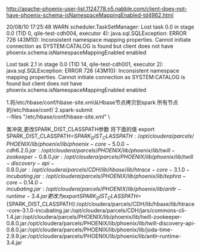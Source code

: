 
http://apache-phoenix-user-list.1124778.n5.nabble.com/client-does-not-have-phoenix-schema-isNamespaceMappingEnabled-td4962.html



20/08/10 17:25:48 WARN scheduler.TaskSetManager: Lost task 0.0 in stage 0.0 (TID 0, qile-test-cdh004, executor 4): java.sql.SQLException: ERROR 726 (43M10):  Inconsistent namespace mapping properties. Cannot initiate connection as SYSTEM:CATALOG is found but client does not have phoenix.schema.isNamespaceMappingEnabled enabled

Lost task 2.1 in stage 0.0 (TID 14, qile-test-cdh001, executor 2): java.sql.SQLException: ERROR 726 (43M10):  Inconsistent namespace mapping properties. Cannot initiate connection as SYSTEM:CATALOG is found but client does not have phoenix.schema.isNamespaceMappingEnabled enabled

1.将/etc/hbase/conf/hbase-site.xml从Hbase节点拷贝到spark 所有节点的/etc/hbase/conf/
2.spark-submit \
--files "/etc/hbase/conf/hbase-site.xml" \




类冲突,更改SPARK_DIST_CLASSPATH参数 
将下面的值
export SPARK_DIST_CLASSPATH=${SPARK_DIST_CLASSPATH}:/opt/cloudera/parcels/PHOENIX/lib/phoenix/lib/phoenix-core-5.0.0-cdh6.2.0.jar:/opt/cloudera/parcels/PHOENIX/lib/phoenix/lib/twill-zookeeper-0.8.0.jar:/opt/cloudera/parcels/PHOENIX/lib/phoenix/lib/twill-discovery-api-0.8.0.jar:/opt/cloudera/parcels/CDH/lib/hbase/lib/htrace-core-3.1.0-incubating.jar:/opt/cloudera/parcels/PHOENIX/lib/phoenix/lib/tephra-core-0.14.0-incubating.jar:/opt/cloudera/parcels/PHOENIX/lib/phoenix/lib/antlr-runtime-3.4.jar
更改为
export SPARK_DIST_CLASSPATH=${SPARK_DIST_CLASSPATH}:/opt/cloudera/parcels/CDH/lib/hbase/lib/htrace-core-3.1.0-incubating.jar:/opt/cloudera/parcels/CDH/jars/commons-cli-1.4.jar:/opt/cloudera/parcels/PHOENIX/lib/phoenix/lib/twill-zookeeper-0.8.0.jar:/opt/cloudera/parcels/PHOENIX/lib/phoenix/lib/twill-discovery-api-0.8.0.jar:/opt/cloudera/parcels/PHOENIX/lib/phoenix/lib/joda-time-2.9.9.jar:/opt/cloudera/parcels/PHOENIX/lib/phoenix/lib/antlr-runtime-3.4.jar



